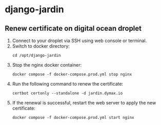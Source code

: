 # django-jardin

## Renew certificate on digital ocean droplet
1. Connect to your droplet via SSH using web console or terminal.
2. Switch to docker directory:
   ```
   cd /opt/django-jardin
   ```
3. Stop the nginx docker container:
   ```
   docker compose -f docker-compose.prod.yml stop nginx
   ```
4. Run the following command to renew the certificate:
   ```
   certbot certonly --standalone -d jardin.dymax.io
   ```
5. If the renewal is successful, restart the web server to apply the new certificate:
    ```
    docker compose -f docker-compose.prod.yml start nginx
    ```